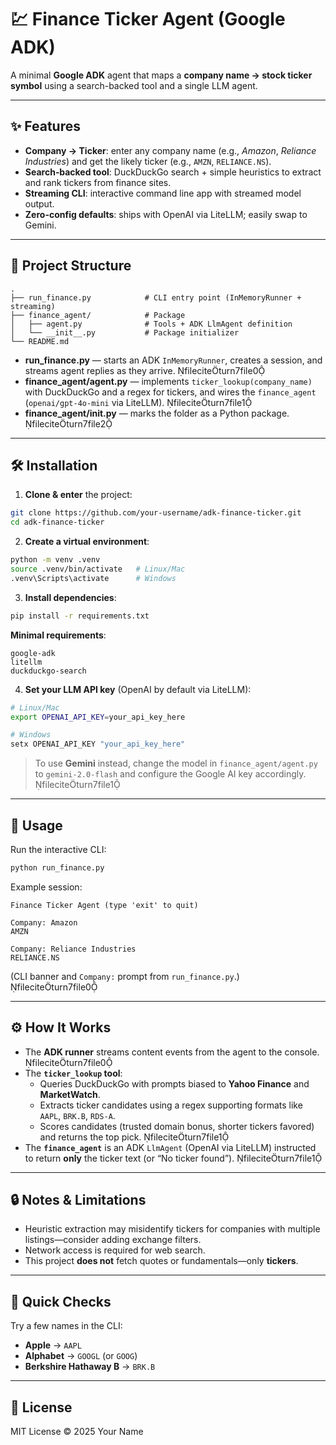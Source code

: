# 💹 Finance Ticker Agent (Google ADK)

A minimal **Google ADK** agent that maps a **company name → stock ticker symbol** using a search-backed tool and a single LLM agent.

---

## ✨ Features

- **Company → Ticker**: enter any company name (e.g., *Amazon*, *Reliance Industries*) and get the likely ticker (e.g., `AMZN`, `RELIANCE.NS`).
- **Search‑backed tool**: DuckDuckGo search + simple heuristics to extract and rank tickers from finance sites.
- **Streaming CLI**: interactive command line app with streamed model output.
- **Zero-config defaults**: ships with OpenAI via LiteLLM; easily swap to Gemini.

---

## 📂 Project Structure

```
.
├── run_finance.py            # CLI entry point (InMemoryRunner + streaming)
├── finance_agent/            # Package
│   ├── agent.py              # Tools + ADK LlmAgent definition
│   └── __init__.py           # Package initializer
└── README.md
```
- **run_finance.py** — starts an ADK `InMemoryRunner`, creates a session, and streams agent replies as they arrive. fileciteturn7file0
- **finance_agent/agent.py** — implements `ticker_lookup(company_name)` with DuckDuckGo and a regex for tickers, and wires the `finance_agent` (`openai/gpt-4o-mini` via LiteLLM). fileciteturn7file1
- **finance_agent/__init__.py** — marks the folder as a Python package. fileciteturn7file2

---

## 🛠️ Installation

1) **Clone & enter** the project:
```bash
git clone https://github.com/your-username/adk-finance-ticker.git
cd adk-finance-ticker
```

2) **Create a virtual environment**:
```bash
python -m venv .venv
source .venv/bin/activate   # Linux/Mac
.venv\Scripts\activate      # Windows
```

3) **Install dependencies**:
```bash
pip install -r requirements.txt
```
**Minimal requirements**:
```
google-adk
litellm
duckduckgo-search
```

4) **Set your LLM API key** (OpenAI by default via LiteLLM):
```bash
# Linux/Mac
export OPENAI_API_KEY=your_api_key_here

# Windows
setx OPENAI_API_KEY "your_api_key_here"
```

> To use **Gemini** instead, change the model in `finance_agent/agent.py` to `gemini-2.0-flash` and configure the Google AI key accordingly. fileciteturn7file1

---

## 🚀 Usage

Run the interactive CLI:
```bash
python run_finance.py
```
Example session:
```
Finance Ticker Agent (type 'exit' to quit)

Company: Amazon
AMZN

Company: Reliance Industries
RELIANCE.NS
```
(CLI banner and `Company:` prompt from `run_finance.py`.) fileciteturn7file0

---

## ⚙️ How It Works

- The **ADK runner** streams content events from the agent to the console. fileciteturn7file0
- The **`ticker_lookup` tool**:
  - Queries DuckDuckGo with prompts biased to **Yahoo Finance** and **MarketWatch**.
  - Extracts ticker candidates using a regex supporting formats like `AAPL`, `BRK.B`, `RDS-A`.
  - Scores candidates (trusted domain bonus, shorter tickers favored) and returns the top pick. fileciteturn7file1
- The **`finance_agent`** is an ADK `LlmAgent` (OpenAI via LiteLLM) instructed to return **only** the ticker text (or “No ticker found”). fileciteturn7file1

---

## 🔒 Notes & Limitations

- Heuristic extraction may misidentify tickers for companies with multiple listings—consider adding exchange filters.
- Network access is required for web search.
- This project **does not** fetch quotes or fundamentals—only **tickers**.

---

## 🧪 Quick Checks

Try a few names in the CLI:
- **Apple** → `AAPL`
- **Alphabet** → `GOOGL` (or `GOOG`)
- **Berkshire Hathaway B** → `BRK.B`

---

## 📜 License

MIT License © 2025 Your Name
